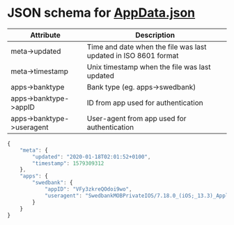 # JSON schema for [AppData.json](../src/AppData.json)

| Attribute | Description |
| --- | --- |
| meta->updated | Time and date when the file was last updated in ISO 8601 format | 
| meta->timestamp | Unix timestamp when the file was last updated | 
| apps->banktype | Bank type (eg. apps->swedbank) |
| apps->banktype->appID | ID from app used for authentication |
| apps->banktype->useragent | User-agent from app used for authentication |
 
 
```javascript
{
    "meta": {
        "updated": "2020-01-18T02:01:52+0100",
        "timestamp": 1579309312
    },
    "apps": {
        "swedbank": {
            "appID": "VFy3zkreQOdoi9wo",
            "useragent": "SwedbankMOBPrivateIOS/7.18.0_(iOS;_13.3)_Apple/iPhone10,6"
        }
    }
}
```